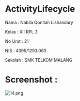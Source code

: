 # ActivityLifecycle

Nama : Nabila Qonitah Lishandary

Kelas : XII RPL 3

No Urut : 21

NIS : 4395/1293.063

Sekolah : SMK TELKOM MALANG

# Screenshot :
![14.png](https://docs.google.com/uc?id=0B7AksMREvbFLRHdmNGRWLVNLT0E)
